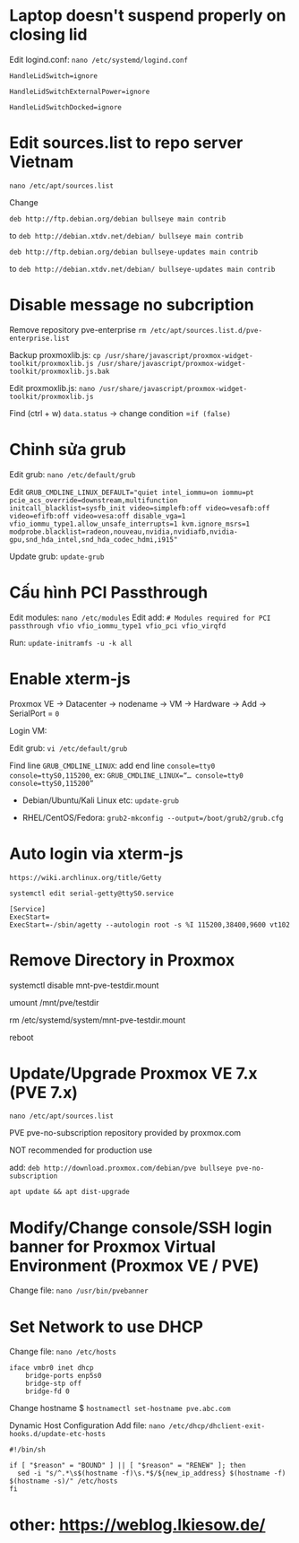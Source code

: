 # Laptop doesn't suspend properly on closing lid

Edit logind.conf: `nano /etc/systemd/logind.conf`

`HandleLidSwitch=ignore`

`HandleLidSwitchExternalPower=ignore`

`HandleLidSwitchDocked=ignore`

# Edit sources.list to repo server Vietnam 

`nano /etc/apt/sources.list`

Change

`deb http://ftp.debian.org/debian bullseye main contrib` 

to `deb http://debian.xtdv.net/debian/ bullseye main contrib`

`deb http://ftp.debian.org/debian bullseye-updates main contrib` 

to `deb http://debian.xtdv.net/debian/ bullseye-updates main contrib`

# Disable message no subcription

Remove repository pve-enterprise `rm /etc/apt/sources.list.d/pve-enterprise.list`

Backup proxmoxlib.js: `cp /usr/share/javascript/proxmox-widget-toolkit/proxmoxlib.js /usr/share/javascript/proxmox-widget-toolkit/proxmoxlib.js.bak`

Edit proxmoxlib.js: `nano /usr/share/javascript/proxmox-widget-toolkit/proxmoxlib.js`

Find (ctrl + w) `data.status` -> change condition =`if (false)`

# Chỉnh sửa grub

Edit grub: `nano /etc/default/grub`

Edit `GRUB_CMDLINE_LINUX_DEFAULT="quiet intel_iommu=on iommu=pt pcie_acs_override=downstream,multifunction initcall_blacklist=sysfb_init video=simplefb:off video=vesafb:off video=efifb:off video=vesa:off disable_vga=1 vfio_iommu_type1.allow_unsafe_interrupts=1 kvm.ignore_msrs=1 modprobe.blacklist=radeon,nouveau,nvidia,nvidiafb,nvidia-gpu,snd_hda_intel,snd_hda_codec_hdmi,i915"`

Update grub: `update-grub`

# Cấu hình PCI Passthrough

Edit modules: `nano /etc/modules`
Edit add:
`# Modules required for PCI passthrough
vfio
vfio_iommu_type1
vfio_pci
vfio_virqfd`

Run: `update-initramfs -u -k all`

# Enable xterm-js

Proxmox VE -> Datacenter -> nodename -> VM -> Hardware -> Add -> SerialPort = `0`

Login VM:

Edit grub: `vi /etc/default/grub`

Find line `GRUB_CMDLINE_LINUX`: add end line `console=tty0 console=ttyS0,115200`, ex: `GRUB_CMDLINE_LINUX=“… console=tty0 console=ttyS0,115200”`

- Debian/Ubuntu/Kali Linux etc: `update-grub`

- RHEL/CentOS/Fedora: `grub2-mkconfig --output=/boot/grub2/grub.cfg`

# Auto login via xterm-js

`https://wiki.archlinux.org/title/Getty`

`systemctl edit serial-getty@ttyS0.service`
````
[Service]  
ExecStart=  
ExecStart=-/sbin/agetty --autologin root -s %I 115200,38400,9600 vt102
````
# Remove Directory in Proxmox

systemctl disable mnt-pve-testdir.mount

umount /mnt/pve/testdir

rm /etc/systemd/system/mnt-pve-testdir.mount

reboot

# Update/Upgrade Proxmox VE 7.x (PVE 7.x)

`nano /etc/apt/sources.list`

PVE pve-no-subscription repository provided by proxmox.com

NOT recommended for production use

add: `deb http://download.proxmox.com/debian/pve bullseye pve-no-subscription`

`apt update && apt dist-upgrade`

# Modify/Change console/SSH login banner for Proxmox Virtual Environment (Proxmox VE / PVE)
Change file: `nano /usr/bin/pvebanner`

# Set Network to use DHCP

Change file: `nano /etc/hosts`

````
iface vmbr0 inet dhcp
    bridge-ports enp5s0
    bridge-stp off
    bridge-fd 0
````

Change hostname
$ `hostnamectl set-hostname pve.abc.com`

Dynamic Host Configuration
Add file: `nano /etc/dhcp/dhclient-exit-hooks.d/update-etc-hosts`

````
#!/bin/sh

if [ "$reason" = "BOUND" ] || [ "$reason" = "RENEW" ]; then
  sed -i "s/^.*\s$(hostname -f)\s.*$/${new_ip_address} $(hostname -f) $(hostname -s)/" /etc/hosts
fi
````

# other: https://weblog.lkiesow.de/

